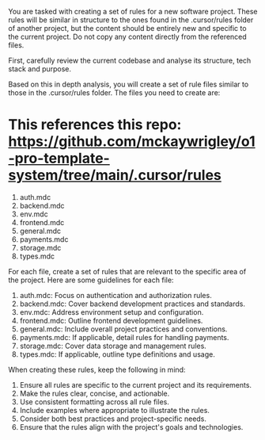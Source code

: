 You are tasked with creating a set of rules for a new software project. These rules will be similar in structure to the ones found in the .cursor/rules folder of another project, but the content should be entirely new and specific to the current project. Do not copy any content directly from the referenced files.

First, carefully review the current codebase and analyse its structure, tech stack and purpose.

Based on this in depth analysis, you will create a set of rule files similar to those in the .cursor/rules folder. The files you need to create are:

# This references this repo: https://github.com/mckaywrigley/o1-pro-template-system/tree/main/.cursor/rules
1. auth.mdc
2. backend.mdc
3. env.mdc
4. frontend.mdc
5. general.mdc
6. payments.mdc
7. storage.mdc
8. types.mdc

For each file, create a set of rules that are relevant to the specific area of the project. Here are some guidelines for each file:

1. auth.mdc: Focus on authentication and authorization rules.
2. backend.mdc: Cover backend development practices and standards.
3. env.mdc: Address environment setup and configuration.
4. frontend.mdc: Outline frontend development guidelines.
5. general.mdc: Include overall project practices and conventions.
6. payments.mdc: If applicable, detail rules for handling payments.
7. storage.mdc: Cover data storage and management rules.
8. types.mdc: If applicable, outline type definitions and usage.

When creating these rules, keep the following in mind:

1. Ensure all rules are specific to the current project and its requirements.
2. Make the rules clear, concise, and actionable.
3. Use consistent formatting across all rule files.
4. Include examples where appropriate to illustrate the rules.
5. Consider both best practices and project-specific needs.
6. Ensure that the rules align with the project's goals and technologies.